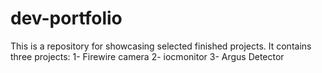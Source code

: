 # dev-portfolio
This is a repository for showcasing selected finished projects. It contains three projects:
1- Firewire camera
2- iocmonitor 
3- Argus Detector
